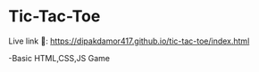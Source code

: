 # Tic-Tac-Toe

Live link 🔗: https://dipakdamor417.github.io/tic-tac-toe/index.html

-Basic HTML,CSS,JS Game
